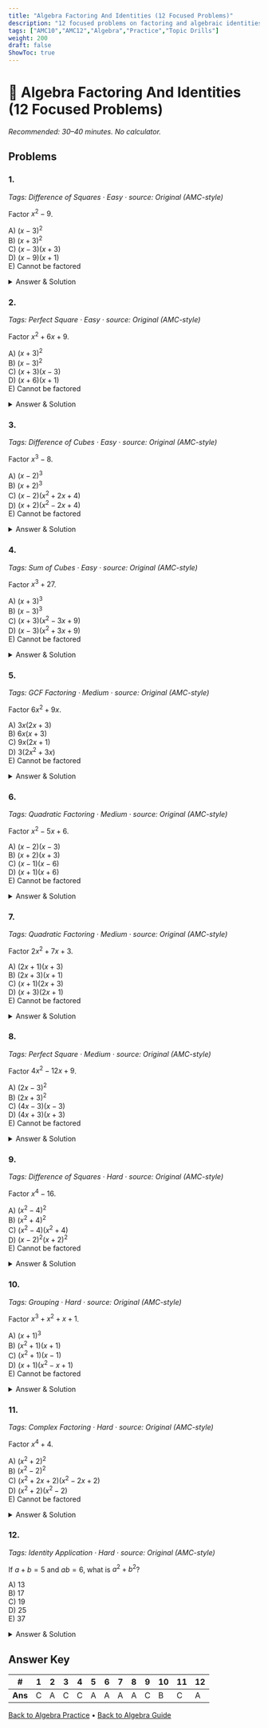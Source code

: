```yaml
---
title: "Algebra Factoring And Identities (12 Focused Problems)"
description: "12 focused problems on factoring and algebraic identities for AMC 10/12 preparation."
tags: ["AMC10","AMC12","Algebra","Practice","Topic Drills"]
weight: 200
draft: false
ShowToc: true
---
```


# 🧮 Algebra Factoring And Identities (12 Focused Problems)

_Recommended: 30–40 minutes. No calculator._

## Problems

### 1.
*Tags: Difference of Squares · Easy · source: Original (AMC-style)*

Factor $x^2 - 9$.

A) $(x-3)^2$  
B) $(x+3)^2$  
C) $(x-3)(x+3)$  
D) $(x-9)(x+1)$  
E) Cannot be factored

<details><summary>Answer & Solution</summary>
<p><strong>Answer: C</strong></p>
<p>This is a difference of squares: $x^2 - 9 = x^2 - 3^2 = (x-3)(x+3)$.</p>
</details>

### 2.
*Tags: Perfect Square · Easy · source: Original (AMC-style)*

Factor $x^2 + 6x + 9$.

A) $(x+3)^2$  
B) $(x-3)^2$  
C) $(x+3)(x-3)$  
D) $(x+6)(x+1)$  
E) Cannot be factored

<details><summary>Answer & Solution</summary>
<p><strong>Answer: A</strong></p>
<p>This is a perfect square: $x^2 + 6x + 9 = (x+3)^2$.</p>
</details>

### 3.
*Tags: Difference of Cubes · Easy · source: Original (AMC-style)*

Factor $x^3 - 8$.

A) $(x-2)^3$  
B) $(x+2)^3$  
C) $(x-2)(x^2+2x+4)$  
D) $(x+2)(x^2-2x+4)$  
E) Cannot be factored

<details><summary>Answer & Solution</summary>
<p><strong>Answer: C</strong></p>
<p>This is a difference of cubes: $x^3 - 8 = x^3 - 2^3 = (x-2)(x^2+2x+4)$.</p>
</details>

### 4.
*Tags: Sum of Cubes · Easy · source: Original (AMC-style)*

Factor $x^3 + 27$.

A) $(x+3)^3$  
B) $(x-3)^3$  
C) $(x+3)(x^2-3x+9)$  
D) $(x-3)(x^2+3x+9)$  
E) Cannot be factored

<details><summary>Answer & Solution</summary>
<p><strong>Answer: C</strong></p>
<p>This is a sum of cubes: $x^3 + 27 = x^3 + 3^3 = (x+3)(x^2-3x+9)$.</p>
</details>

### 5.
*Tags: GCF Factoring · Medium · source: Original (AMC-style)*

Factor $6x^2 + 9x$.

A) $3x(2x+3)$  
B) $6x(x+3)$  
C) $9x(2x+1)$  
D) $3(2x^2+3x)$  
E) Cannot be factored

<details><summary>Answer & Solution</summary>
<p><strong>Answer: A</strong></p>
<p>Factor out the GCF: $6x^2 + 9x = 3x(2x + 3)$.</p>
</details>

### 6.
*Tags: Quadratic Factoring · Medium · source: Original (AMC-style)*

Factor $x^2 - 5x + 6$.

A) $(x-2)(x-3)$  
B) $(x+2)(x+3)$  
C) $(x-1)(x-6)$  
D) $(x+1)(x+6)$  
E) Cannot be factored

<details><summary>Answer & Solution</summary>
<p><strong>Answer: A</strong></p>
<p>We need two numbers that multiply to 6 and add to -5. These are -2 and -3: $x^2 - 5x + 6 = (x-2)(x-3)$.</p>
</details>

### 7.
*Tags: Quadratic Factoring · Medium · source: Original (AMC-style)*

Factor $2x^2 + 7x + 3$.

A) $(2x+1)(x+3)$  
B) $(2x+3)(x+1)$  
C) $(x+1)(2x+3)$  
D) $(x+3)(2x+1)$  
E) Cannot be factored

<details><summary>Answer & Solution</summary>
<p><strong>Answer: A</strong></p>
<p>We need two numbers that multiply to $2 \cdot 3 = 6$ and add to 7. These are 1 and 6. So $2x^2 + 7x + 3 = (2x+1)(x+3)$.</p>
</details>

### 8.
*Tags: Perfect Square · Medium · source: Original (AMC-style)*

Factor $4x^2 - 12x + 9$.

A) $(2x-3)^2$  
B) $(2x+3)^2$  
C) $(4x-3)(x-3)$  
D) $(4x+3)(x+3)$  
E) Cannot be factored

<details><summary>Answer & Solution</summary>
<p><strong>Answer: A</strong></p>
<p>This is a perfect square: $4x^2 - 12x + 9 = (2x)^2 - 2(2x)(3) + 3^2 = (2x-3)^2$.</p>
</details>

### 9.
*Tags: Difference of Squares · Hard · source: Original (AMC-style)*

Factor $x^4 - 16$.

A) $(x^2-4)^2$  
B) $(x^2+4)^2$  
C) $(x^2-4)(x^2+4)$  
D) $(x-2)^2(x+2)^2$  
E) Cannot be factored

<details><summary>Answer & Solution</summary>
<p><strong>Answer: C</strong></p>
<p>This is a difference of squares: $x^4 - 16 = (x^2)^2 - 4^2 = (x^2-4)(x^2+4)$. We can factor further: $(x^2-4)(x^2+4) = (x-2)(x+2)(x^2+4)$.</p>
</details>

### 10.
*Tags: Grouping · Hard · source: Original (AMC-style)*

Factor $x^3 + x^2 + x + 1$.

A) $(x+1)^3$  
B) $(x^2+1)(x+1)$  
C) $(x^2+1)(x-1)$  
D) $(x+1)(x^2-x+1)$  
E) Cannot be factored

<details><summary>Answer & Solution</summary>
<p><strong>Answer: B</strong></p>
<p>Group the terms: $x^3 + x^2 + x + 1 = x^2(x+1) + 1(x+1) = (x^2+1)(x+1)$.</p>
</details>

### 11.
*Tags: Complex Factoring · Hard · source: Original (AMC-style)*

Factor $x^4 + 4$.

A) $(x^2+2)^2$  
B) $(x^2-2)^2$  
C) $(x^2+2x+2)(x^2-2x+2)$  
D) $(x^2+2)(x^2-2)$  
E) Cannot be factored

<details><summary>Answer & Solution</summary>
<p><strong>Answer: C</strong></p>
<p>Add and subtract $4x^2$: $x^4 + 4 = x^4 + 4x^2 + 4 - 4x^2 = (x^2+2)^2 - (2x)^2 = (x^2+2x+2)(x^2-2x+2)$.</p>
</details>

### 12.
*Tags: Identity Application · Hard · source: Original (AMC-style)*

If $a + b = 5$ and $ab = 6$, what is $a^2 + b^2$?

A) $13$  
B) $17$  
C) $19$  
D) $25$  
E) $37$

<details><summary>Answer & Solution</summary>
<p><strong>Answer: A</strong></p>
<p>Using the identity $(a+b)^2 = a^2 + 2ab + b^2$: $5^2 = a^2 + 2(6) + b^2$, so $25 = a^2 + 12 + b^2$. Therefore $a^2 + b^2 = 13$.</p>
</details>

## Answer Key

| # | 1 | 2 | 3 | 4 | 5 | 6 | 7 | 8 | 9 | 10 | 11 | 12 |
|---|---|---|---|---|---|---|---|---|---|---|---|---|
| **Ans** | C | A | C | C | A | A | A | A | C | B | C | A |

[Back to Algebra Practice](../_index.md) • [Back to Algebra Guide](../..)
